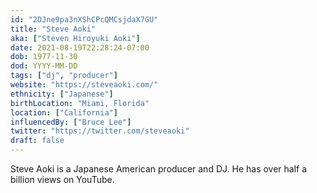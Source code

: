 ```yaml
---
id: "2DJne9pa3nXShCPcQMCsjdaX7GU"
title: "Steve Aoki"
aka: ["Steven Hiroyuki Aoki"]
date: 2021-08-19T22:28:24-07:00
dob: 1977-11-30
dod: YYYY-MM-DD
tags: ["dj", "producer"]
website: "https://steveaoki.com/"
ethnicity: ["Japanese"]
birthLocation: "Miami, Florida"
location: ["California"]
influencedBy: ["Bruce Lee"]
twitter: "https://twitter.com/steveaoki"
draft: false
---
```


Steve Aoki is a Japanese American producer and DJ. He has over half a billion
views on YouTube.
